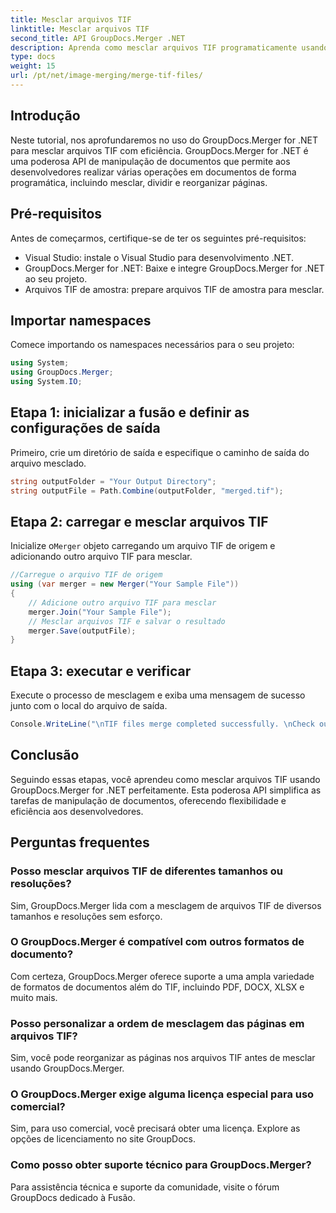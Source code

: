 ```yaml
---
title: Mesclar arquivos TIF
linktitle: Mesclar arquivos TIF
second_title: API GroupDocs.Merger .NET
description: Aprenda como mesclar arquivos TIF programaticamente usando GroupDocs.Merger for .NET. API eficiente de manipulação de documentos para desenvolvedores .NET.
type: docs
weight: 15
url: /pt/net/image-merging/merge-tif-files/
---
```

## Introdução
Neste tutorial, nos aprofundaremos no uso do GroupDocs.Merger for .NET para mesclar arquivos TIF com eficiência. GroupDocs.Merger for .NET é uma poderosa API de manipulação de documentos que permite aos desenvolvedores realizar várias operações em documentos de forma programática, incluindo mesclar, dividir e reorganizar páginas.
## Pré-requisitos
Antes de começarmos, certifique-se de ter os seguintes pré-requisitos:
- Visual Studio: instale o Visual Studio para desenvolvimento .NET.
- GroupDocs.Merger for .NET: Baixe e integre GroupDocs.Merger for .NET ao seu projeto.
- Arquivos TIF de amostra: prepare arquivos TIF de amostra para mesclar.

## Importar namespaces
Comece importando os namespaces necessários para o seu projeto:
```csharp
using System; 
using GroupDocs.Merger;
using System.IO;
```
## Etapa 1: inicializar a fusão e definir as configurações de saída
Primeiro, crie um diretório de saída e especifique o caminho de saída do arquivo mesclado.
```csharp
string outputFolder = "Your Output Directory";
string outputFile = Path.Combine(outputFolder, "merged.tif");
```
## Etapa 2: carregar e mesclar arquivos TIF
 Inicialize o`Merger` objeto carregando um arquivo TIF de origem e adicionando outro arquivo TIF para mesclar.
```csharp
//Carregue o arquivo TIF de origem
using (var merger = new Merger("Your Sample File"))
{
    // Adicione outro arquivo TIF para mesclar
    merger.Join("Your Sample File");
    // Mesclar arquivos TIF e salvar o resultado
    merger.Save(outputFile);
}
```
## Etapa 3: executar e verificar
Execute o processo de mesclagem e exiba uma mensagem de sucesso junto com o local do arquivo de saída.
```csharp
Console.WriteLine("\nTIF files merge completed successfully. \nCheck output in {0}", outputFolder);
```

## Conclusão
Seguindo essas etapas, você aprendeu como mesclar arquivos TIF usando GroupDocs.Merger for .NET perfeitamente. Esta poderosa API simplifica as tarefas de manipulação de documentos, oferecendo flexibilidade e eficiência aos desenvolvedores.

## Perguntas frequentes
### Posso mesclar arquivos TIF de diferentes tamanhos ou resoluções?
Sim, GroupDocs.Merger lida com a mesclagem de arquivos TIF de diversos tamanhos e resoluções sem esforço.
### O GroupDocs.Merger é compatível com outros formatos de documento?
Com certeza, GroupDocs.Merger oferece suporte a uma ampla variedade de formatos de documentos além do TIF, incluindo PDF, DOCX, XLSX e muito mais.
### Posso personalizar a ordem de mesclagem das páginas em arquivos TIF?
Sim, você pode reorganizar as páginas nos arquivos TIF antes de mesclar usando GroupDocs.Merger.
### O GroupDocs.Merger exige alguma licença especial para uso comercial?
Sim, para uso comercial, você precisará obter uma licença. Explore as opções de licenciamento no site GroupDocs.
### Como posso obter suporte técnico para GroupDocs.Merger?
Para assistência técnica e suporte da comunidade, visite o fórum GroupDocs dedicado à Fusão.